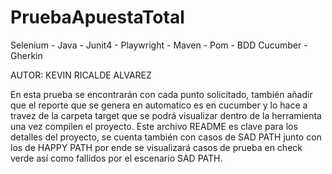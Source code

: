 # PruebaApuestaTotal
Selenium - Java - Junit4 - Playwright - Maven - Pom - BDD Cucumber - Gherkin

AUTOR: KEVIN RICALDE ALVAREZ

En esta prueba se encontrarán con cada punto solicitado, también añadir que el reporte que se genera en automatico es en cucumber y lo hace a travez de la carpeta target que se podrá visualizar dentro de la herramienta una vez compilen el proyecto.
Este archivo README es clave para los detalles del proyecto, se cuenta también con casos de SAD PATH junto con los de HAPPY PATH por ende se visualizará casos de prueba en check verde así como fallidos por el escenario SAD PATH.
